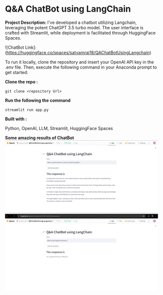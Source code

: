 # Q&A ChatBot using LangChain

**Project Description:**
I've developed a chatbot utilizing Langchain, leveraging the potent ChatGPT 3.5 turbo model. The user interface is crafted with Streamlit, while deployment is facilitated through HuggingFace Spaces. 

![ChatBot Link]:(https://huggingface.co/spaces/satyamraj18/QAChatBotUsingLangchain)

To run it locally, clone the repository and insert your OpenAI API key in the .env file. Then, execute the following command in your Anaconda prompt to get started:

**Clone the repo :** 
```
git clone <repository Url>
```

**Run the following the command** 
```
streamlit run app.py
```

**Built with :**

Python, OpenAI, LLM, Streamlit, HuggingFace Spaces

**Some amazing results of ChatBot**
![Website Image](https://github.com/satyamraj18/Q-A-ChatBot-using-LangChain/blob/master/Result1.png)
![Website Image](https://github.com/satyamraj18/Q-A-ChatBot-using-LangChain/blob/master/Result2.png)


